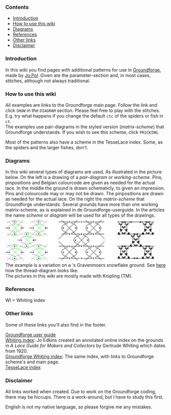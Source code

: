 ### Contents
* [Introduction](#introduction)
* [How to use this wiki](#how-to-use-this-wiki)
* [Diagrams](#diagrams)
* [References](#references)
* [Other links](#other-links)
* [Disclaimer](#disclaimer)

### Introduction
In this wiki you find pages with additional patterns for use in [Groundforge](https://d-bl.github.io/GroundForge/), made by [Jo Pol](https://github.com/d-bl). Given are the parameter-section and, in most cases, stitches, although not always traditional.

### How to use this wiki
All examples are links to the Groundforge main page. Follow the link and click `SHOW` in the `DIAGRAM` section. Please feel free to play with the stitches. E.g. try what happens if you change the default `ctc` of the spiders or fish in `ct`.      
The examples use pair-diagrams in the styled version (_matrix-scheme_) that Groundforge understands. If you wish to see this scheme, click `PRICKING`.

Most of the patterns also have a scheme in the TesseLace index. Some, as the spiders and the larger fishes, don't. 

### Diagrams
In this wiki several types of diagrams are used. As illustrated in the picture below. On the left is a drawing of a _pair-diagram_ or _working-scheme_. Pins, pinpositions and Belgian colourcode are given as needed for the actual lace. In the middle the ground is drawn schematicly, to given an impression. Pins and colourcode may or may not be drawn. The pinpositions are drawn as needed for the actual lace. On the right the _matrix-scheme_ that Groundforge understands. Several grounds have more than one working matrix-scheme, as is explained in de Groundforge-userguide. In the articles the name _scheme_ or _diagram_ will be used for all types of the drawings.           
![several types of drawings][pic-pic]     
The example is a variation on a 's Gravenmoers snowflake ground. See [here][ex-0306] how the thread-diagram looks like.       
The pictures in this wiki are mostly made with Knipling (TM).      

### References
WI = Whiting index

### Other links
Some of these links you'll also find in the footer.

[Groundforge user guide](https://github.com/d-bl/GroundForge/wiki)   
[Whiting index](http://gwydir.demon.co.uk/jo/lace/whiting/index.htm#picindex): Jo Edkins created an annotated online index on the grounds in _A Lace Guide for Makers and Collectors_ by Gertrude Whiting which dates from 1920.     
[Groundforge Whiting index](https://github.com/d-bl/GroundForge/wiki/Whiting-Index): The same index, with links to Groundforge scheme's and main page.       
[TesseLace index](https://github.com/d-bl/GroundForge/wiki/TesseLace-Index)

### Disclaimer
All links worked when created. Due to work on the Groundforge coding, there may be hiccups. There is a work-around, but I have to study this first. 

English is not my native language, so please forgive me any mistakes.


[pic-pic]: https://github.com/MAETempels/MAE-gf/blob/master/images/gf%20picts.png
[ex-0306]: https://d-bl.github.io/GroundForge/index.html?m=--B-C---%0A-E-5-O-K%0A5-----5-%0A-------5%3Bbricks%3B24%3B24%3B0%3B0&s1=c%20F4%3Dctct%20B2%3Dtct%20B4%3Dtctc%20A1%3Dcl%20C1%3Dcr